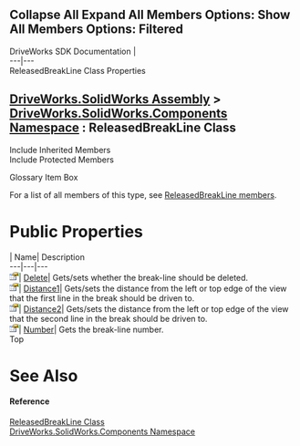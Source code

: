        

 Collapse All Expand All  Members Options: Show All  Members Options: Filtered   
---  
DriveWorks SDK Documentation  |   
---|---  
ReleasedBreakLine Class Properties   
  
[DriveWorks.SolidWorks Assembly](topic13342.md) > [DriveWorks.SolidWorks.Components Namespace](topic13925.md) : ReleasedBreakLine Class  
---  
  
Include Inherited Members    
Include Protected Members    


Glossary Item Box

For a list of all members of this type, see [ReleasedBreakLine members](topic14783.md).

# Public Properties

| Name| Description  
---|---|---  
![Public Property](dotnetimages/publicProperty.gif)| [Delete](topic14788.md)| Gets/sets whether the break-line should be deleted.   
![Public Property](dotnetimages/publicProperty.gif)| [Distance1](topic14789.md)| Gets/sets the distance from the left or top edge of the view that the first line in the break should be driven to.   
![Public Property](dotnetimages/publicProperty.gif)| [Distance2](topic14790.md)| Gets/sets the distance from the left or top edge of the view that the second line in the break should be driven to.   
![Public Property](dotnetimages/publicProperty.gif)| [Number](topic14791.md)| Gets the break-line number.   
Top

# See Also

#### Reference

[ReleasedBreakLine Class](topic14782.md)   
[DriveWorks.SolidWorks.Components Namespace](topic13925.md)



